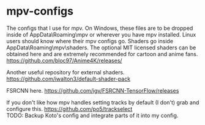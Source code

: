 # mpv-configs
The configs that I use for mpv. On Windows, these files are to be dropped inside of AppData\Roaming\mpv or wherever you have mpv installed. Linux users should know where their mpv configs go. Shaders go inside AppData\Roaming\mpv\shaders. The optional MIT licensed shaders can be obtained here and are extremely recommended for cartoon and anime fans. https://github.com/bloc97/Anime4K/releases/

Another useful repository for external shaders. https://github.com/iwalton3/default-shader-pack

FSRCNN here. https://github.com/igv/FSRCNN-TensorFlow/releases

If you don't like how mpv handles setting tracks by default (I don't) grab and configure this. https://github.com/po5/trackselect  
TODO: Backup Koto's config and integrate parts of it into my config.
